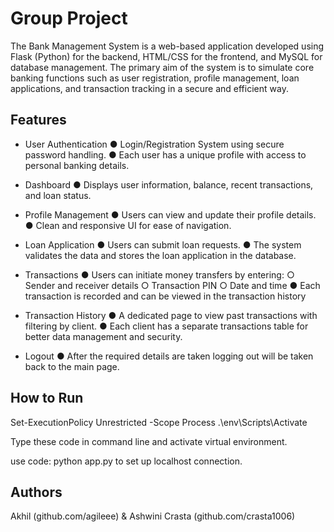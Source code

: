 # Group Project

The Bank Management System is a web-based application developed using Flask (Python) for the backend, HTML/CSS for the frontend, and MySQL for database management. The primary aim of the system is to simulate core banking functions such as user registration, profile
management, loan applications, and transaction tracking in a secure and efficient way.

## Features

- User Authentication
    ● Login/Registration System using secure password handling.
    ● Each user has a unique profile with access to personal banking details.
  
- Dashboard
    ● Displays user information, balance, recent transactions, and loan status.
  
- Profile Management
    ● Users can view and update their profile details.
    ● Clean and responsive UI for ease of navigation.
  
- Loan Application
    ● Users can submit loan requests.
    ● The system validates the data and stores the loan application in the database.
  
- Transactions
    ● Users can initiate money transfers by entering:
          ○ Sender and receiver details
          ○ Transaction PIN
          ○ Date and time
    ● Each transaction is recorded and can be viewed in the transaction history

- Transaction History
    ● A dedicated page to view past transactions with filtering by client.
    ● Each client has a separate transactions table for better data management and security.
  
- Logout
    ● After the required details are taken logging out will be taken back to the main page.

## How to Run

Set-ExecutionPolicy Unrestricted -Scope Process
.\env\Scripts\Activate

Type these code in command line and activate virtual environment.

use code:
python app.py 
to set up localhost connection.

## Authors

Akhil 
(github.com/agileee)
&
Ashwini Crasta
(github.com/crasta1006)

